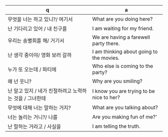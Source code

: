  q  | a
--- | ---
무엇을 너는 하고 있니?/ 여기서				| What are you doing here?
난 기다리고 있어 / 내 친구를				| I am waiting for my friend.
우리는 송별회를 해/ 거기서				| We are having a farewell party there.
난 생각 중이야/ 영화 보러 갈까				| I am thinking about going to the movies.
누가 또 오는데 / 파티에					| Who else is coming to the party?
왜 넌 웃니?						| Why are you smiling?
난 알고 있지 / 네가 친절하려고 노력하는 것을 / 그녀한테		| I know you are trying to be nice to her?
무엇에 대해 너는 말하는 거지?				| What are you talking about?
너는 놀리는 거니?/ 나를					| Are you making fun of me?'
난 말하는 거라고 / 사실을				| I am telling the truth.
